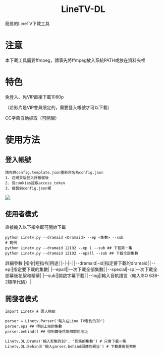 <h1 align="center">LineTV-DL</h1>
簡易的LineTV下載工具

# 注意
本下載工具需要ffmpeg，請事先將ffmpeg放入系統PATH或放在資料夾裡

# 特色
免登入、免VIP直接下載1080p

（若影片是VIP會員限定的，需要登入帳號才可以下載）

CC字幕自動抓取（可開關）

# 使用方法
## 登入帳號
```
請先將config.template.json重新命名為config.json
1. 在網頁版登入好帳號後
2. 從cookies提取access_token
3. 複製到config.json裡
```
![]('https://raw.githubusercontent.com/kirbyloco/LineTV-DL/master/img/cookies.png')

## 使用者模式
直接輸入以下指令即可開始下載
```
python Linetv.py --dramaid <Dramaid> --ep <集數> --sub
# 範例
python Linetv.py --dramaid 12102 --ep 1 --sub ## 下載第一集
python Linetv.py --dramaid 12102 --epall --sub ## 下載全部集數
```
詳細參數
|指令|短指令|用途|
|-|-|-|
|--dramaid|-id|指定要下載的dramaid|
|--ep||指定要下載的集數|
|--epall||一次下載全部集數|
|--special|-sp|一次下載全部幕後花絮和精華|
|--sub||開啟字幕下載|
|--lng||輸入音軌語言（輸入ISO 639-2標準代碼）|

## 開發者模式
```
import Linetv # 匯入模組

parser = Linetv.Parser('輸入在Line TV看到的ID')
parser.eps ## 得到上架的集數
parser.behind() ## 得到幕後花絮相關的地址

Linetv.DL.Drama('輸入影集的ID', '影集的集數') # 只會下載一集
Linetv.DL.Behind('輸入parser.behind回傳的網址') # 下載幕後花絮用
```


